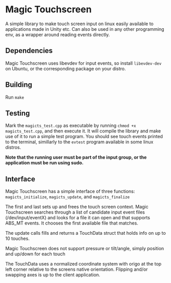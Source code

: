 Magic Touchscreen
=================

A simple library to make touch screen input on linux
easily available to applications made in Unity etc.
Can also be used in any other programming env,
as a wrapper around reading events directly.

## Dependencies
Magic Touchscreen uses libevdev for input events, so
install `libevdev-dev` on Ubuntu, or the corresponding
package on your distro.

## Building
Run `make`

## Testing
Mark the `magicts_test.cpp` as executable by running
`chmod +x magicts_test.cpp`, and then execute it. It will
compile the library and make use of it to run a simple test
program. You should see touch events printed to the terminal,
simillarly to the `evtest` program available in some linux distros.

**Note that the running user must be part of the input group,
or the application must be run using sudo.**

## Interface
Magic Touchscreen has a simple interface of three
functions:
`magicts_initialize`, `magicts_update`, and `magicts_finalize`

The first and last sets up and frees the touch screen context.
Magic Touchscreen searches through a list of candidate input
event files (/dev/input/eventX) and looks for a file it can
open and that supports ABS_MT events. It chooses the first
available file that matches.

The update calls fills and returns a TouchData struct that
holds info on up to 10 touches.

Magic Touchscreen does not support pressure or tilt/angle,
simply position and up/down for each touch

The TouchData uses a normalized coordinate system with origo
at the top left corner relative to the screens native orientation.
Flipping and/or swapping axes is up to the client application.
